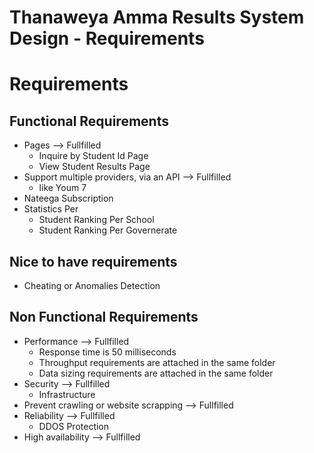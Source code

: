 # Thanaweya Amma Results System Design - Requirements

# Requirements

## Functional Requirements

- Pages —> Fullfilled
    - Inquire by Student Id Page
    - View Student Results Page
- Support multiple providers, via an API —> Fullfilled
    - like Youm 7
- Nateega Subscription
- Statistics Per
    - Student Ranking Per School
    - Student Ranking Per Governerate

## Nice to have requirements

- Cheating or Anomalies Detection

## Non Functional Requirements

- Performance —> Fullfilled
    - Response time is 50 milliseconds
    - Throughput requirements are attached in the same folder
    - Data sizing requirements are attached in the same folder
- Security —> Fullfilled
    - Infrastructure
- Prevent crawling or website scrapping —> Fullfilled
- Reliability —> Fullfilled
    - DDOS Protection
- High availability —> Fullfilled
